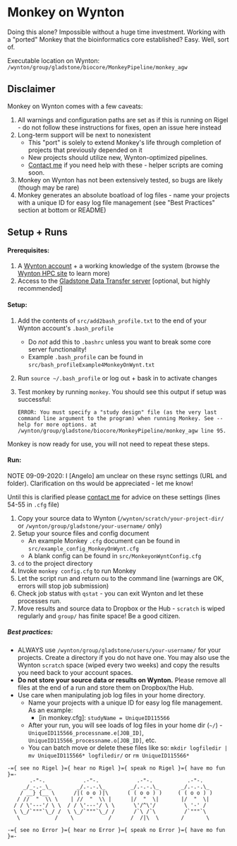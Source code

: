 # Monkey on Wynton

Doing this alone? Impossible without a huge time investment. Working with a "ported" Monkey that the bioinformatics core established? Easy. Well, sort of.

Executable location on Wynton: `/wynton/group/gladstone/biocore/MonkeyPipeline/monkey_agw`

## Disclaimer

Monkey on Wynton comes with a few caveats:

1. All warnings and configuration paths are set as if this is running on Rigel - do not follow these instructions for fixes, open an issue here instead
2. Long-term support will be next to nonexistent
    - This "port" is solely to extend Monkey's life through completion of projects that previously depended on it
    - New projects should utilize new, Wynton-optimized pipelines.
    - [Contact me](mailto:angelo.pelonero@gladstone.ucsf.edu) if you need help with these - helper scripts are coming soon.
3. Monkey on Wynton has not been extensively tested, so bugs are likely (though may be rare)
4. Monkey generates an absolute boatload of log files - name your projects with a unique ID for easy log file management (see "Best Practices" section at bottom or README)

## Setup + Runs

#### Prerequisites:

1. A [Wynton account](https://wynton.ucsf.edu/hpc/about/join.html) + a working knowledge of the system (browse the [Wynton HPC site](https://wynton.ucsf.edu/hpc/index.html) to learn more)
2. Access to the [Gladstone Data Transfer server](https://confluence.gladstone.org/confluence/display/WYN/Moving+files+between+Gladstone+and+Wynton) [optional, but highly recommended]

#### Setup:

1. Add the contents of `src/add2bash_profile.txt` to the end of your Wynton account's `.bash_profile`
    - Do *not* add this to `.bashrc` unless you want to break some core server functionality!
    - Example `.bash_profile` can be found in `src/bash_profileExample4MonkeyOnWynt.txt`

2. Run `source ~/.bash_profile` or log out + bask in to activate changes
3. Test monkey by running `monkey`. You should see this output if setup was successful:

   ```
   ERROR: You must specify a "study design" file (as the very last command line argument to the program) when running Monkey. See --help for more options. at /wynton/group/gladstone/biocore/MonkeyPipeline/monkey_agw line 95.
   ```

Monkey is now ready for use, you will not need to repeat these steps.

#### Run:

NOTE 09-09-2020: I [Angelo] am unclear on these rsync settings (URL and folder). Clarification on ths would be appreciated - let me know!

Until this is clarified please [contact me](mailto:angelo.pelonero@gladstone.ucsf.edu) for advice on these settings (lines 54-55 in `.cfg` file)

1. Copy your source data to Wynton (`/wynton/scratch/your-project-dir/` or `/wynton/group/gladstone/your-username/` only)
2. Setup your source files and config document
    - An example Monkey `.cfg` document can be found in `src/example_config_MonkeyOnWynt.cfg`
    - A blank config can be found in `src/MonkeyonWyntConfig.cfg`
3. `cd` to the project directory
4. Invoke `monkey config.cfg` to run Monkey
5. Let the script run and return ou to the command line (warnings are OK, errors will stop job submission)
6. Check job status with `qstat` - you can exit Wynton and let these processes run.
7. Move results and source data to Dropbox or the Hub - `scratch` is wiped regularly and `group/` has finite space! Be a good citizen.

##### Best practices:
- ALWAYS use `/wynton/group/gladstone/users/your-username/` for your projects. Create a directory if you do not have one. You may also use the Wynton `scratch` space (wiped every two weeks) and copy the results you need back to your account spaces.
- **Do not store your source data or results on Wynton.** Please remove all files at the end of a run and store them on Dropbox/the Hub.
- Use care when manipulating job log files in your home directory.
    - Name your projects with a unique ID for easy log file management. As an example:
        - [in monkey.cfg]: `studyName = UniqueID115566`
    - After your run, you will see loads of log files in your home dir (`~/`) - `UniqueID115566_processname.e[JOB_ID]`, `UniqueID115566_processname.o[JOB_ID]`, etc.
    - You can batch move or delete these files like so: `mkdir logfiledir | mv UniqueID115566* logfiledir/` or `rm UniqueID115566*`

```
-={ see no Rigel }={ hear no Rigel }={ speak no Rigel }={ have mo fun }=-
       .-"-.            .-"-.            .-"-.           .-"-.
     _/_-.-_\_        _/.-.-.\_        _/.-.-.\_       _/.-.-.\_
    / __} {__ \      /|( o o )|\      ( ( o o ) )     ( ( o o ) )
   / //  "  \\ \    | //  "  \\ |      |/  "  \|       |/  "  \|
  / / \'---'/ \ \  / / \'---'/ \ \      \'/^\'/         \ '-' /
  \ \_/`"""`\_/ /  \ \_/`"""`\_/ /      /`\ /`\         /`"""`\
   \           /    \           /      /  /|\  \       /       \

-={ see no Error }={ hear no Error }={ speak no Error }={ have mo fun }=-
```
